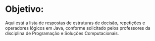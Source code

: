 # Objetivo:
Aqui está a lista de respostas de estruturas de decisão, repetições e operadores lógicos em Java, conforme solicitado pelos professores da disciplina de Programação e Soluções Computacionais.
